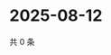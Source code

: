 # 2025-08-12

共 0 条

<!-- BEGIN ZHIHUQUESTIONS -->
<!-- 最后更新时间 Tue Aug 12 2025 17:14:35 GMT+0800 (China Standard Time) -->

<!-- END ZHIHUQUESTIONS -->
